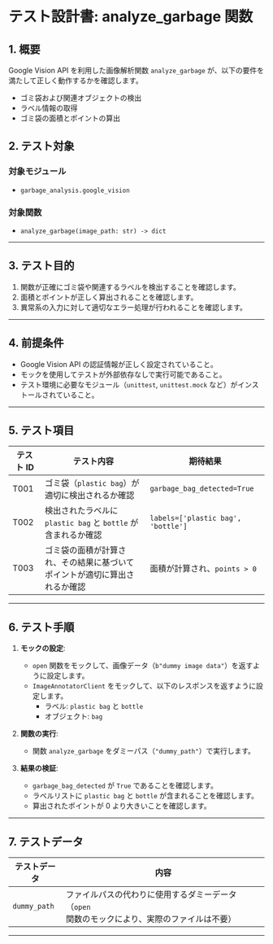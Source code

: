 # テスト設計書: analyze_garbage 関数

## 1. 概要

Google Vision API を利用した画像解析関数 `analyze_garbage` が、以下の要件を満たして正しく動作するかを確認します。

- ゴミ袋および関連オブジェクトの検出
- ラベル情報の取得
- ゴミ袋の面積とポイントの算出

## 2. テスト対象

### 対象モジュール

- `garbage_analysis.google_vision`

### 対象関数

- `analyze_garbage(image_path: str) -> dict`

---

## 3. テスト目的

1. 関数が正確にゴミ袋や関連するラベルを検出することを確認します。
2. 面積とポイントが正しく算出されることを確認します。
3. 異常系の入力に対して適切なエラー処理が行われることを確認します。

---

## 4. 前提条件

- Google Vision API の認証情報が正しく設定されていること。
- モックを使用してテストが外部依存なしで実行可能であること。
- テスト環境に必要なモジュール（`unittest`, `unittest.mock` など）がインストールされていること。

---

## 5. テスト項目

| **テスト ID** | **テスト内容**                                                             | **期待結果**                       |
| ------------- | -------------------------------------------------------------------------- | ---------------------------------- |
| T001          | ゴミ袋（`plastic bag`）が適切に検出されるか確認                            | `garbage_bag_detected=True`        |
| T002          | 検出されたラベルに `plastic bag` と `bottle` が含まれるか確認              | `labels=['plastic bag', 'bottle']` |
| T003          | ゴミ袋の面積が計算され、その結果に基づいてポイントが適切に算出されるか確認 | 面積が計算され、`points > 0`       |

---

## 6. テスト手順

1. **モックの設定**:

   - `open` 関数をモックして、画像データ（`b"dummy image data"`）を返すように設定します。
   - `ImageAnnotatorClient` をモックして、以下のレスポンスを返すように設定します。
     - ラベル: `plastic bag` と `bottle`
     - オブジェクト: `bag`

2. **関数の実行**:

   - 関数 `analyze_garbage` をダミーパス（`"dummy_path"`）で実行します。

3. **結果の検証**:
   - `garbage_bag_detected` が `True` であることを確認します。
   - ラベルリストに `plastic bag` と `bottle` が含まれることを確認します。
   - 算出されたポイントが 0 より大きいことを確認します。

---

## 7. テストデータ

| **テストデータ** | **内容**                                                                                     |
| ---------------- | -------------------------------------------------------------------------------------------- |
| `dummy_path`     | ファイルパスの代わりに使用するダミーデータ（`open`関数のモックにより、実際のファイルは不要） |

---
